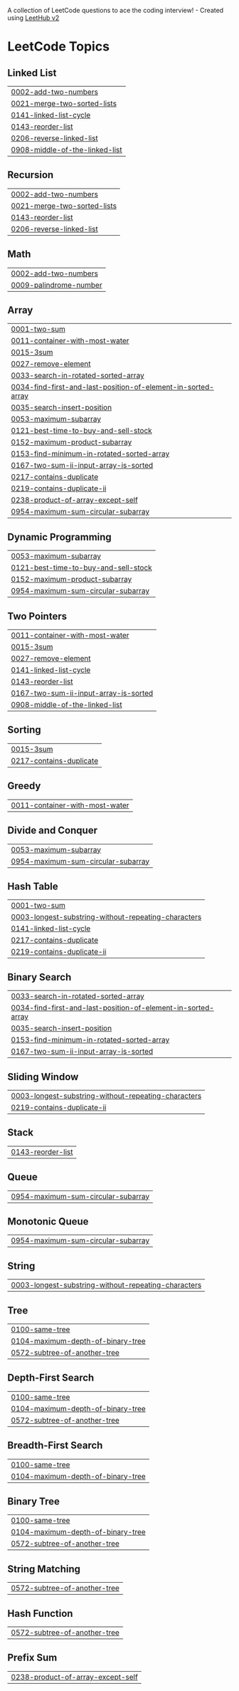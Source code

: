A collection of LeetCode questions to ace the coding interview! - Created using [LeetHub v2](https://github.com/arunbhardwaj/LeetHub-2.0)
<!---LeetCode Topics Start-->
# LeetCode Topics
## Linked List
|  |
| ------- |
| [0002-add-two-numbers](https://github.com/KAIF-99-lg/DATA_STRUCTURE/tree/master/0002-add-two-numbers) |
| [0021-merge-two-sorted-lists](https://github.com/KAIF-99-lg/DATA_STRUCTURE/tree/master/0021-merge-two-sorted-lists) |
| [0141-linked-list-cycle](https://github.com/KAIF-99-lg/DATA_STRUCTURE/tree/master/0141-linked-list-cycle) |
| [0143-reorder-list](https://github.com/KAIF-99-lg/DATA_STRUCTURE/tree/master/0143-reorder-list) |
| [0206-reverse-linked-list](https://github.com/KAIF-99-lg/DATA_STRUCTURE/tree/master/0206-reverse-linked-list) |
| [0908-middle-of-the-linked-list](https://github.com/KAIF-99-lg/DATA_STRUCTURE/tree/master/0908-middle-of-the-linked-list) |
## Recursion
|  |
| ------- |
| [0002-add-two-numbers](https://github.com/KAIF-99-lg/DATA_STRUCTURE/tree/master/0002-add-two-numbers) |
| [0021-merge-two-sorted-lists](https://github.com/KAIF-99-lg/DATA_STRUCTURE/tree/master/0021-merge-two-sorted-lists) |
| [0143-reorder-list](https://github.com/KAIF-99-lg/DATA_STRUCTURE/tree/master/0143-reorder-list) |
| [0206-reverse-linked-list](https://github.com/KAIF-99-lg/DATA_STRUCTURE/tree/master/0206-reverse-linked-list) |
## Math
|  |
| ------- |
| [0002-add-two-numbers](https://github.com/KAIF-99-lg/DATA_STRUCTURE/tree/master/0002-add-two-numbers) |
| [0009-palindrome-number](https://github.com/KAIF-99-lg/DATA_STRUCTURE/tree/master/0009-palindrome-number) |
## Array
|  |
| ------- |
| [0001-two-sum](https://github.com/KAIF-99-lg/DATA_STRUCTURE/tree/master/0001-two-sum) |
| [0011-container-with-most-water](https://github.com/KAIF-99-lg/DATA_STRUCTURE/tree/master/0011-container-with-most-water) |
| [0015-3sum](https://github.com/KAIF-99-lg/DATA_STRUCTURE/tree/master/0015-3sum) |
| [0027-remove-element](https://github.com/KAIF-99-lg/DATA_STRUCTURE/tree/master/0027-remove-element) |
| [0033-search-in-rotated-sorted-array](https://github.com/KAIF-99-lg/DATA_STRUCTURE/tree/master/0033-search-in-rotated-sorted-array) |
| [0034-find-first-and-last-position-of-element-in-sorted-array](https://github.com/KAIF-99-lg/DATA_STRUCTURE/tree/master/0034-find-first-and-last-position-of-element-in-sorted-array) |
| [0035-search-insert-position](https://github.com/KAIF-99-lg/DATA_STRUCTURE/tree/master/0035-search-insert-position) |
| [0053-maximum-subarray](https://github.com/KAIF-99-lg/DATA_STRUCTURE/tree/master/0053-maximum-subarray) |
| [0121-best-time-to-buy-and-sell-stock](https://github.com/KAIF-99-lg/DATA_STRUCTURE/tree/master/0121-best-time-to-buy-and-sell-stock) |
| [0152-maximum-product-subarray](https://github.com/KAIF-99-lg/DATA_STRUCTURE/tree/master/0152-maximum-product-subarray) |
| [0153-find-minimum-in-rotated-sorted-array](https://github.com/KAIF-99-lg/DATA_STRUCTURE/tree/master/0153-find-minimum-in-rotated-sorted-array) |
| [0167-two-sum-ii-input-array-is-sorted](https://github.com/KAIF-99-lg/DATA_STRUCTURE/tree/master/0167-two-sum-ii-input-array-is-sorted) |
| [0217-contains-duplicate](https://github.com/KAIF-99-lg/DATA_STRUCTURE/tree/master/0217-contains-duplicate) |
| [0219-contains-duplicate-ii](https://github.com/KAIF-99-lg/DATA_STRUCTURE/tree/master/0219-contains-duplicate-ii) |
| [0238-product-of-array-except-self](https://github.com/KAIF-99-lg/DATA_STRUCTURE/tree/master/0238-product-of-array-except-self) |
| [0954-maximum-sum-circular-subarray](https://github.com/KAIF-99-lg/DATA_STRUCTURE/tree/master/0954-maximum-sum-circular-subarray) |
## Dynamic Programming
|  |
| ------- |
| [0053-maximum-subarray](https://github.com/KAIF-99-lg/DATA_STRUCTURE/tree/master/0053-maximum-subarray) |
| [0121-best-time-to-buy-and-sell-stock](https://github.com/KAIF-99-lg/DATA_STRUCTURE/tree/master/0121-best-time-to-buy-and-sell-stock) |
| [0152-maximum-product-subarray](https://github.com/KAIF-99-lg/DATA_STRUCTURE/tree/master/0152-maximum-product-subarray) |
| [0954-maximum-sum-circular-subarray](https://github.com/KAIF-99-lg/DATA_STRUCTURE/tree/master/0954-maximum-sum-circular-subarray) |
## Two Pointers
|  |
| ------- |
| [0011-container-with-most-water](https://github.com/KAIF-99-lg/DATA_STRUCTURE/tree/master/0011-container-with-most-water) |
| [0015-3sum](https://github.com/KAIF-99-lg/DATA_STRUCTURE/tree/master/0015-3sum) |
| [0027-remove-element](https://github.com/KAIF-99-lg/DATA_STRUCTURE/tree/master/0027-remove-element) |
| [0141-linked-list-cycle](https://github.com/KAIF-99-lg/DATA_STRUCTURE/tree/master/0141-linked-list-cycle) |
| [0143-reorder-list](https://github.com/KAIF-99-lg/DATA_STRUCTURE/tree/master/0143-reorder-list) |
| [0167-two-sum-ii-input-array-is-sorted](https://github.com/KAIF-99-lg/DATA_STRUCTURE/tree/master/0167-two-sum-ii-input-array-is-sorted) |
| [0908-middle-of-the-linked-list](https://github.com/KAIF-99-lg/DATA_STRUCTURE/tree/master/0908-middle-of-the-linked-list) |
## Sorting
|  |
| ------- |
| [0015-3sum](https://github.com/KAIF-99-lg/DATA_STRUCTURE/tree/master/0015-3sum) |
| [0217-contains-duplicate](https://github.com/KAIF-99-lg/DATA_STRUCTURE/tree/master/0217-contains-duplicate) |
## Greedy
|  |
| ------- |
| [0011-container-with-most-water](https://github.com/KAIF-99-lg/DATA_STRUCTURE/tree/master/0011-container-with-most-water) |
## Divide and Conquer
|  |
| ------- |
| [0053-maximum-subarray](https://github.com/KAIF-99-lg/DATA_STRUCTURE/tree/master/0053-maximum-subarray) |
| [0954-maximum-sum-circular-subarray](https://github.com/KAIF-99-lg/DATA_STRUCTURE/tree/master/0954-maximum-sum-circular-subarray) |
## Hash Table
|  |
| ------- |
| [0001-two-sum](https://github.com/KAIF-99-lg/DATA_STRUCTURE/tree/master/0001-two-sum) |
| [0003-longest-substring-without-repeating-characters](https://github.com/KAIF-99-lg/DATA_STRUCTURE/tree/master/0003-longest-substring-without-repeating-characters) |
| [0141-linked-list-cycle](https://github.com/KAIF-99-lg/DATA_STRUCTURE/tree/master/0141-linked-list-cycle) |
| [0217-contains-duplicate](https://github.com/KAIF-99-lg/DATA_STRUCTURE/tree/master/0217-contains-duplicate) |
| [0219-contains-duplicate-ii](https://github.com/KAIF-99-lg/DATA_STRUCTURE/tree/master/0219-contains-duplicate-ii) |
## Binary Search
|  |
| ------- |
| [0033-search-in-rotated-sorted-array](https://github.com/KAIF-99-lg/DATA_STRUCTURE/tree/master/0033-search-in-rotated-sorted-array) |
| [0034-find-first-and-last-position-of-element-in-sorted-array](https://github.com/KAIF-99-lg/DATA_STRUCTURE/tree/master/0034-find-first-and-last-position-of-element-in-sorted-array) |
| [0035-search-insert-position](https://github.com/KAIF-99-lg/DATA_STRUCTURE/tree/master/0035-search-insert-position) |
| [0153-find-minimum-in-rotated-sorted-array](https://github.com/KAIF-99-lg/DATA_STRUCTURE/tree/master/0153-find-minimum-in-rotated-sorted-array) |
| [0167-two-sum-ii-input-array-is-sorted](https://github.com/KAIF-99-lg/DATA_STRUCTURE/tree/master/0167-two-sum-ii-input-array-is-sorted) |
## Sliding Window
|  |
| ------- |
| [0003-longest-substring-without-repeating-characters](https://github.com/KAIF-99-lg/DATA_STRUCTURE/tree/master/0003-longest-substring-without-repeating-characters) |
| [0219-contains-duplicate-ii](https://github.com/KAIF-99-lg/DATA_STRUCTURE/tree/master/0219-contains-duplicate-ii) |
## Stack
|  |
| ------- |
| [0143-reorder-list](https://github.com/KAIF-99-lg/DATA_STRUCTURE/tree/master/0143-reorder-list) |
## Queue
|  |
| ------- |
| [0954-maximum-sum-circular-subarray](https://github.com/KAIF-99-lg/DATA_STRUCTURE/tree/master/0954-maximum-sum-circular-subarray) |
## Monotonic Queue
|  |
| ------- |
| [0954-maximum-sum-circular-subarray](https://github.com/KAIF-99-lg/DATA_STRUCTURE/tree/master/0954-maximum-sum-circular-subarray) |
## String
|  |
| ------- |
| [0003-longest-substring-without-repeating-characters](https://github.com/KAIF-99-lg/DATA_STRUCTURE/tree/master/0003-longest-substring-without-repeating-characters) |
## Tree
|  |
| ------- |
| [0100-same-tree](https://github.com/KAIF-99-lg/DATA_STRUCTURE/tree/master/0100-same-tree) |
| [0104-maximum-depth-of-binary-tree](https://github.com/KAIF-99-lg/DATA_STRUCTURE/tree/master/0104-maximum-depth-of-binary-tree) |
| [0572-subtree-of-another-tree](https://github.com/KAIF-99-lg/DATA_STRUCTURE/tree/master/0572-subtree-of-another-tree) |
## Depth-First Search
|  |
| ------- |
| [0100-same-tree](https://github.com/KAIF-99-lg/DATA_STRUCTURE/tree/master/0100-same-tree) |
| [0104-maximum-depth-of-binary-tree](https://github.com/KAIF-99-lg/DATA_STRUCTURE/tree/master/0104-maximum-depth-of-binary-tree) |
| [0572-subtree-of-another-tree](https://github.com/KAIF-99-lg/DATA_STRUCTURE/tree/master/0572-subtree-of-another-tree) |
## Breadth-First Search
|  |
| ------- |
| [0100-same-tree](https://github.com/KAIF-99-lg/DATA_STRUCTURE/tree/master/0100-same-tree) |
| [0104-maximum-depth-of-binary-tree](https://github.com/KAIF-99-lg/DATA_STRUCTURE/tree/master/0104-maximum-depth-of-binary-tree) |
## Binary Tree
|  |
| ------- |
| [0100-same-tree](https://github.com/KAIF-99-lg/DATA_STRUCTURE/tree/master/0100-same-tree) |
| [0104-maximum-depth-of-binary-tree](https://github.com/KAIF-99-lg/DATA_STRUCTURE/tree/master/0104-maximum-depth-of-binary-tree) |
| [0572-subtree-of-another-tree](https://github.com/KAIF-99-lg/DATA_STRUCTURE/tree/master/0572-subtree-of-another-tree) |
## String Matching
|  |
| ------- |
| [0572-subtree-of-another-tree](https://github.com/KAIF-99-lg/DATA_STRUCTURE/tree/master/0572-subtree-of-another-tree) |
## Hash Function
|  |
| ------- |
| [0572-subtree-of-another-tree](https://github.com/KAIF-99-lg/DATA_STRUCTURE/tree/master/0572-subtree-of-another-tree) |
## Prefix Sum
|  |
| ------- |
| [0238-product-of-array-except-self](https://github.com/KAIF-99-lg/DATA_STRUCTURE/tree/master/0238-product-of-array-except-self) |
<!---LeetCode Topics End-->